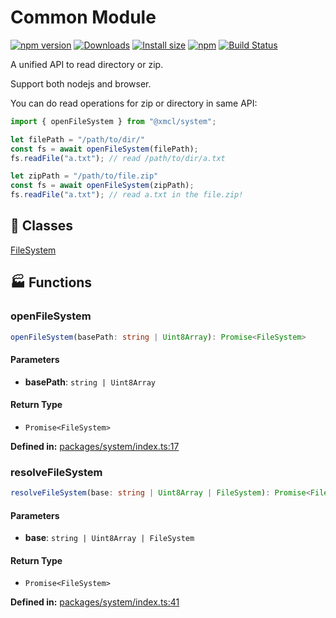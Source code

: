 # Common Module

[![npm version](https://img.shields.io/npm/v/@xmcl/system.svg)](https://www.npmjs.com/package/@xmcl/system)
[![Downloads](https://img.shields.io/npm/dm/@xmcl/system.svg)](https://npmjs.com/@xmcl/system)
[![Install size](https://packagephobia.now.sh/badge?p=@xmcl/system)](https://packagephobia.now.sh/result?p=@xmcl/system)
[![npm](https://img.shields.io/npm/l/@xmcl/minecraft-launcher-core.svg)](https://github.com/voxelum/minecraft-launcher-core-node/blob/master/LICENSE)
[![Build Status](https://github.com/voxelum/minecraft-launcher-core-node/workflows/Build/badge.svg)](https://github.com/Voxelum/minecraft-launcher-core-node/actions?query=workflow%3ABuild)

A unified API to read directory or zip.

Support both nodejs and browser.

You can do read operations for zip or directory in same API:

```ts
import { openFileSystem } from "@xmcl/system";

let filePath = "/path/to/dir/"
const fs = await openFileSystem(filePath);
fs.readFile("a.txt"); // read /path/to/dir/a.txt

let zipPath = "/path/to/file.zip"
const fs = await openFileSystem(zipPath);
fs.readFile("a.txt"); // read a.txt in the file.zip!
```



## 🧾 Classes

<div class="definition-grid class"><a href="system/@xmcl/system.FileSystem">FileSystem</a></div>

## 🏭 Functions

### openFileSystem

```ts
openFileSystem(basePath: string | Uint8Array): Promise<FileSystem>
```
#### Parameters

- **basePath**: `string | Uint8Array`
#### Return Type

- `Promise<FileSystem>`

<p style="font-size: 14px; color: var(--vp-c-text-2)">
<strong>Defined in:</strong> <a href="https://github.com/voxelum/minecraft-launcher-core-node/blob/master/packages/system/index.ts#L17" target="_blank" rel="noreferrer">packages/system/index.ts:17</a>
</p>


### resolveFileSystem

```ts
resolveFileSystem(base: string | Uint8Array | FileSystem): Promise<FileSystem>
```
#### Parameters

- **base**: `string | Uint8Array | FileSystem`
#### Return Type

- `Promise<FileSystem>`

<p style="font-size: 14px; color: var(--vp-c-text-2)">
<strong>Defined in:</strong> <a href="https://github.com/voxelum/minecraft-launcher-core-node/blob/master/packages/system/index.ts#L41" target="_blank" rel="noreferrer">packages/system/index.ts:41</a>
</p>



